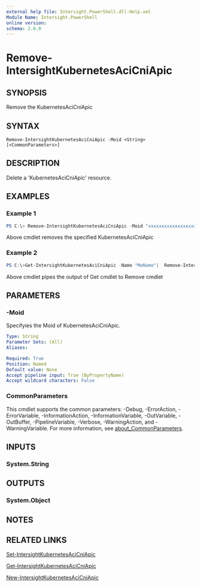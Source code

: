 ```yaml
---
external help file: Intersight.PowerShell.dll-Help.xml
Module Name: Intersight.PowerShell
online version:
schema: 2.0.0
---
```


# Remove-IntersightKubernetesAciCniApic

## SYNOPSIS
Remove the KubernetesAciCniApic

## SYNTAX

```
Remove-IntersightKubernetesAciCniApic -Moid <String> [<CommonParameters>]
```

## DESCRIPTION
Delete a &apos;KubernetesAciCniApic&apos; resource.

## EXAMPLES

### Example 1
```powershell
PS C:\> Remove-IntersightKubernetesAciCniApic -Moid "xxxxxxxxxxxxxxxxxxxxxxxxxxx"
```
Above cmdlet removes the specified KubernetesAciCniApic 

### Example 2
```powershell
PS C:\>Get-IntersightKubernetesAciCniApic -Name "MoName"|  Remove-IntersightKubernetesAciCniApic
```
Above cmdlet pipes the output of Get cmdlet to Remove cmdlet

## PARAMETERS

### -Moid
Specifyies the Moid of KubernetesAciCniApic.

```yaml
Type: String
Parameter Sets: (All)
Aliases:

Required: True
Position: Named
Default value: None
Accept pipeline input: True (ByPropertyName)
Accept wildcard characters: False
```

### CommonParameters
This cmdlet supports the common parameters: -Debug, -ErrorAction, -ErrorVariable, -InformationAction, -InformationVariable, -OutVariable, -OutBuffer, -PipelineVariable, -Verbose, -WarningAction, and -WarningVariable. For more information, see [about_CommonParameters](http://go.microsoft.com/fwlink/?LinkID=113216).

## INPUTS

### System.String

## OUTPUTS

### System.Object
## NOTES

## RELATED LINKS

[Set-IntersightKubernetesAciCniApic](./Set-IntersightKubernetesAciCniApic.md)

[Get-IntersightKubernetesAciCniApic](./Get-IntersightKubernetesAciCniApic.md)

[New-IntersightKubernetesAciCniApic](./New-IntersightKubernetesAciCniApic.md)


